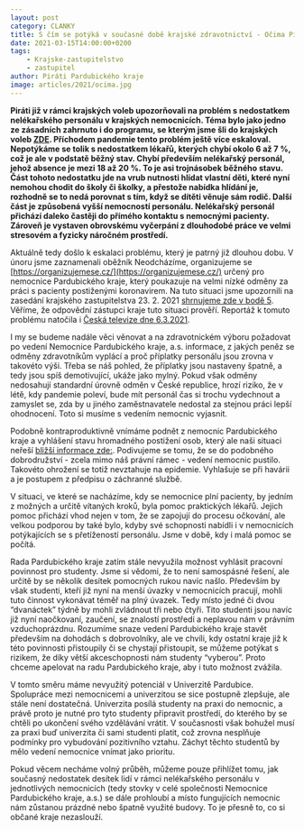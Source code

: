 ```yaml
---
layout: post
category: CLANKY
title: S čím se potýká v současné době krajské zdravotnictví - Očima Pirátů
date: 2021-03-15T14:00:00+0200
tags: 
    - Krajske-zastupitelstvo
    - zastupitel
author: Piráti Pardubického kraje
image: articles/2021/ocima.jpg
---
```


**Piráti již v rámci krajských voleb upozorňovali na problém s nedostatkem nelékařského personálu v krajských nemocnicích. Téma bylo jako jedno ze zásadních zahrnuto i do programu, se kterým jsme šli do krajských voleb [ZDE](https://pardubicky.pirati.cz/komunalni-volby/program/kraj2020/zdravotnictvi/).
Příchodem pandemie tento problém ještě více eskaloval. Nepotýkáme se tolik s nedostatkem lékařů, kterých chybí okolo 6 až 7 %, což je ale v podstatě běžný stav. Chybí především nelékařský personál, jehož absence je mezi 18 až 20 %. To je asi trojnásobek běžného stavu. Část tohoto nedostatku jde na vrub nutnosti hlídat vlastní děti, které nyní nemohou chodit do školy či školky, a přestože nabídka hlídání je, rozhodně se to nedá porovnat s tím, když se dítěti věnuje sám rodič. Další část je způsobená vyšší nemocností personálu. Nelékařský personál přichází daleko častěji do přímého kontaktu s nemocnými pacienty. Zároveň je vystaven obrovskému vyčerpání z dlouhodobé práce ve velmi stresovém a fyzicky náročném prostředí.**

Aktuálně tedy došlo k eskalaci problému, který je patrný již dlouhou dobu. V únoru jsme zaznamenali oběžník Neodcházíme, organizujeme se [https://organizujemese.cz/](https://organizujemese.cz/) určený pro nemocnice Pardubického kraje, který poukazuje na velmi nízké odměny za práci s pacienty postiženými koronavirem. Na tuto situaci jsme upozornili na zasedání krajského zastupitelstva 23. 2. 2021 [shrnujeme zde v bodě 5](https://www.facebook.com/pirati.pardubicko/posts/3979176215455590). Věříme, že odpovědní zástupci kraje tuto situaci prověří. Reportáž k tomuto problému natočila i [Česká televize dne 6.3.2021](https://ct24.ceskatelevize.cz/domaci/3279582-covidove-priplatky-zdravotniku-se-v-ruznych-nemocnicich-vyrazne-lisi).

I my se budeme nadále věci věnovat a na zdravotnickém výboru požadovat po vedení Nemocnice Pardubického kraje, a.s. informace, z jakých peněz se odměny zdravotníkům vyplácí a proč příplatky personálu jsou zrovna v takovéto výši. Třeba se náš pohled, že příplatky jsou nastaveny špatně, a tedy jsou spíš demotivující, ukáže jako mylný. Pokud však odměny nedosahují standardní úrovně odměn v České republice, hrozí riziko, že v létě, kdy pandemie poleví, bude mít personál čas si trochu vydechnout a zamyslet se, zda by u jiného zaměstnavatele nedostal za stejnou práci lepší ohodnocení. Toto si musíme s vedením nemocnic vyjasnit.

Podobně kontraproduktivně vnímáme podnět z nemocnic Pardubického kraje a vyhlášení stavu hromadného postižení osob, který ale naši situaci neřeší [bližší informace zde:](https://twitter.com/dostalondrej/status/1367810723934572550). Podivujeme se tomu, že se do podobného dobrodružství - zcela mimo náš právní rámec - vedení nemocnic pustilo. Takovéto ohrožení se totiž nevztahuje na epidemie. Vyhlašuje se při havárii a je postupem z předpisu o záchranné službě.

V situaci, ve které se nacházíme, kdy se nemocnice plní pacienty, by jedním z možných a určitě vítaných kroků, byla pomoc praktických lékařů. Jejich pomoc přichází vhod nejen v tom, že se zapojují do procesu očkování, ale velkou podporou by také bylo, kdyby své schopnosti nabídli i v nemocnicích potýkajících se s přetížeností personálu. Jsme v době, kdy i malá pomoc se počítá.


Rada Pardubického kraje zatím stále nevyužila možnost vyhlásit pracovní povinnost pro studenty. Jsme si vědomi, že to není samospásné řešení, ale určitě by se několik desítek pomocných rukou navíc našlo. Především by však studenti, kteří již nyní na menší úvazky v nemocnicích pracují, mohli tuto činnost vykonávat téměř na plný úvazek. Tedy místo jedné či dvou “dvanáctek” týdně by mohli zvládnout tři nebo čtyři. Tito studenti jsou navíc již nyní naočkovaní, zaučení, se znalostí prostředí a neplavou nám v právním vzduchoprázdnu. Rozumíme snaze vedení Pardubického kraje stavět především na dohodách s dobrovolníky, ale ve chvíli, kdy ostatní kraje již k této povinnosti přistoupily či se chystají přistoupit, se můžeme potýkat s rizikem, že díky větší akceschopnosti nám studenty “vyberou”. Proto chceme apelovat na radu Pardubického kraje, aby i tuto možnost zvážila.

V tomto směru máme nevyužitý potenciál v Univerzitě Pardubice. Spolupráce mezi nemocnicemi a univerzitou se sice postupně zlepšuje, ale stále není dostatečná. Univerzita posílá studenty na praxi do nemocnic, a právě proto je nutné pro tyto studenty připravit prostředí, do kterého by se chtěli po ukončení svého vzdělávání vrátit. V současnosti však bohužel musí za praxi buď univerzita či sami studenti platit, což zrovna nesplňuje podmínky pro vybudování pozitivního vztahu. Záchyt těchto studentů by mělo vedení nemocnice vnímat jako prioritu.

Pokud věcem necháme volný průběh, můžeme pouze přihlížet tomu, jak současný nedostatek desítek lidí v rámci nelékařského personálu v jednotlivých nemocnicích (tedy stovky v celé společnosti Nemocnice Pardubického kraje, a.s.) se dále prohloubí a místo fungujících nemocnic nám zůstanou prázdné nebo špatně využité budovy. To je přesně to, co si občané kraje nezaslouží.
